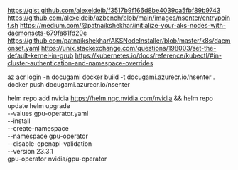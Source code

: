 

https://gist.github.com/alexeldeib/f3517b9f166d8be4039ca5fbf89b9743
https://github.com/alexeldeib/azbench/blob/main/images/nsenter/entrypoint.sh
https://medium.com/@patnaikshekhar/initialize-your-aks-nodes-with-daemonsets-679fa81fd20e
https://github.com/patnaikshekhar/AKSNodeInstaller/blob/master/k8s/daemonset.yaml
https://unix.stackexchange.com/questions/198003/set-the-default-kernel-in-grub
https://kubernetes.io/docs/reference/kubectl/#in-cluster-authentication-and-namespace-overrides

az acr login -n docugami
docker build -t docugami.azurecr.io/nsenter .
docker push docugami.azurecr.io/nsenter

helm repo add nvidia https://helm.ngc.nvidia.com/nvidia && helm repo update
helm upgrade \
    --values gpu-operator.yaml \
    --install \
    --create-namespace \
    --namespace gpu-operator \
    --disable-openapi-validation \
    --version 23.3.1 \
    gpu-operator nvidia/gpu-operator
